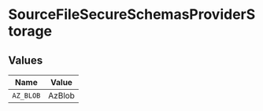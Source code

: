 # SourceFileSecureSchemasProviderStorage


## Values

| Name      | Value     |
| --------- | --------- |
| `AZ_BLOB` | AzBlob    |